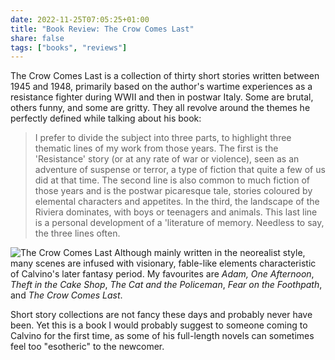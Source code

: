 ```yaml
---
date: 2022-11-25T07:05:25+01:00
title: "Book Review: The Crow Comes Last"
share: false
tags: ["books", "reviews"]
---
```

The Crow Comes Last is a collection of thirty short stories written between
1945 and 1948, primarily based on the author's wartime experiences as a
resistance fighter during WWII and then in postwar Italy. Some are brutal,
others funny, and some are gritty. They all revolve around the themes he
perfectly defined while talking about his book:

> I prefer to divide the subject into three parts, to highlight three thematic
> lines of my work from those years. The first is the 'Resistance' story (or at
> any rate of war or violence), seen as an adventure of suspense or terror, a
> type of fiction that quite a few of us did at that time. The second line is
> also common to much fiction of those years and is the postwar picaresque
> tale, stories coloured by elemental characters and appetites. In the third,
> the landscape of the Riviera dominates, with boys or teenagers and animals.
> This last line is a personal development of a 'literature of memory. Needless
> to say, the three lines often.

![The Crow Comes Last](/images/the-crow-comes-last.jpg#right)
Although mainly written in the neorealist style, many scenes are infused with
visionary, fable-like elements characteristic of Calvino's later fantasy
period. My favourites are *Adam, One Afternoon*, *Theft in the Cake Shop*, *The
Cat and the Policeman*, *Fear on the Foothpath*, and *The Crow Comes Last*.

Short story collections are not fancy these days and probably never have been.
Yet this is a book I would probably suggest to someone coming to Calvino for
the first time, as some of his full-length novels can sometimes feel too
"esotheric" to the newcomer.



 [rss]: https://nicolaiarocci.com/index.xml
 [tw]: http://twitter.com/nicolaiarocci
 [nl]: https://buttondown.email/nicolaiarocci
